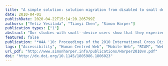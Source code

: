 ```yaml
---
title: "A simple solution: solution migration from disabled to small device context"
date: 2010-04-01
publishDate: 2020-04-22T15:14:20.205799Z
authors: ["Yeliz Yesilada", "Tianyi Chen", "Simon Harper"]
publication_types: ["1"]
abstract: "Our studies with small--device users show that they experience common input errors with motor impaired Desktop users. When small--device users are mobile their error rates increase to the same magnitude with, in some cases higher than, that of motor impaired desktop users. To address such common errors, we propose migrating solutions from motor impaired to small--device users domain. To demonstrate the benefits of such solution migration, we propose a prototype system that encodes solutions for long key press error, bounce error, additional key error, and key ambiguity error. This paper is different from other challenge papers as it does not demonstrate a prototype for disabled users, but it demonstrates how research and development for disabled users can benefit all."
featured: false
publication: "*W4A '10: Proceedings of the 2010 International Cross Disciplinary Conference on Web Accessibility (W4A)*"
tags: ["Accessibility", "Human Centred Web", "Mobile Web", "RIAM", "Web Accessibility"]
url_pdf: "http://www.simonharper.info/publications/Harper2010vn.pdf"
doi: "http://dx.doi.org/10.1145/1805986.1806023"
---
```


